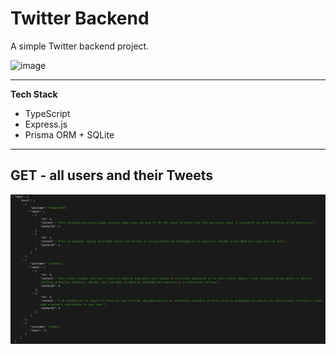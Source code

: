 # Twitter Backend

A simple Twitter backend project.

![image](https://miro.medium.com/v2/resize:fit:4800/format:webp/1*w2ggw0YzsC2t_phgBX-QaQ.jpeg)

---

**Tech Stack**

- TypeScript
- Express.js
- Prisma ORM + SQLite

---

## GET - all users and their Tweets

![image](./public/images/getAllUsers.png)
